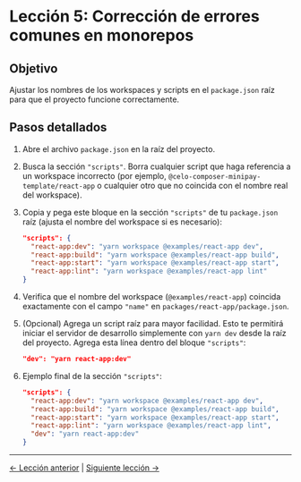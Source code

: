 # Lección 5: Corrección de errores comunes en monorepos

## Objetivo
Ajustar los nombres de los workspaces y scripts en el `package.json` raíz para que el proyecto funcione correctamente.

## Pasos detallados

1. Abre el archivo `package.json` en la raíz del proyecto.
2. Busca la sección `"scripts"`. Borra cualquier script que haga referencia a un workspace incorrecto (por ejemplo, `@celo-composer-minipay-template/react-app` o cualquier otro que no coincida con el nombre real del workspace).
3. Copia y pega este bloque en la sección `"scripts"` de tu `package.json` raíz (ajusta el nombre del workspace si es necesario):

   ```json
   "scripts": {
     "react-app:dev": "yarn workspace @examples/react-app dev",
     "react-app:build": "yarn workspace @examples/react-app build",
     "react-app:start": "yarn workspace @examples/react-app start",
     "react-app:lint": "yarn workspace @examples/react-app lint"
   }
   ```

4. Verifica que el nombre del workspace (`@examples/react-app`) coincida exactamente con el campo `"name"` en `packages/react-app/package.json`.

5. (Opcional) Agrega un script raíz para mayor facilidad. Esto te permitirá iniciar el servidor de desarrollo simplemente con `yarn dev` desde la raíz del proyecto. Agrega esta línea dentro del bloque `"scripts"`:

   ```json
   "dev": "yarn react-app:dev"
   ```

6. Ejemplo final de la sección `"scripts"`:

   ```json
   "scripts": {
     "react-app:dev": "yarn workspace @examples/react-app dev",
     "react-app:build": "yarn workspace @examples/react-app build",
     "react-app:start": "yarn workspace @examples/react-app start",
     "react-app:lint": "yarn workspace @examples/react-app lint",
     "dev": "yarn react-app:dev"
   }
   ```

---
[← Lección anterior](04-preparar-el-entorno.md) | [Siguiente lección →](06-iniciar-tu-aplicacion.md) 